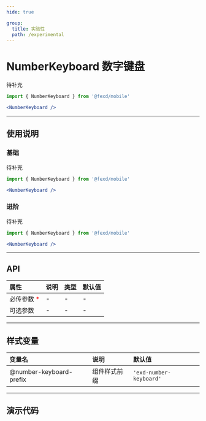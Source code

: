 ```yaml
---
hide: true

group:
  title: 实验性
  path: /experimental
---
```


# NumberKeyboard 数字键盘 <ImportCost name="NumberKeyboard" />

待补充

<!-- prettier-ignore -->
```jsx | pure
import { NumberKeyboard } from '@fexd/mobile'

<NumberKeyboard />
```

---

## 使用说明

### 基础

待补充

<!-- prettier-ignore -->
```jsx | pure
import { NumberKeyboard } from '@fexd/mobile'

<NumberKeyboard />
```

### 进阶

待补充

<!-- prettier-ignore -->
```jsx | pure
import { NumberKeyboard } from '@fexd/mobile'

<NumberKeyboard />
```

---

## API

| 属性                                         | 说明 | 类型 | 默认值 |
| :------------------------------------------- | :--- | :--- | :----- |
| 必传参数 <span style="color: red;">\*</span> | -    | -    | -      |
| 可选参数                                     | -    | -    | -      |

---

## 样式变量

| 变量名                  | 说明         | 默认值                  |
| :---------------------- | :----------- | :---------------------- |
| @number-keyboard-prefix | 组件样式前缀 | `'exd-number-keyboard'` |

---

## 演示代码

<code src="./demos/demo1/index.tsx" />

